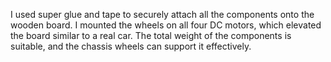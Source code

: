I used super glue and tape to securely attach all the components onto the wooden board. I mounted the wheels on all four DC motors, which elevated the board similar to a real car. The total weight of the components is suitable, and the chassis wheels can support it effectively. 


